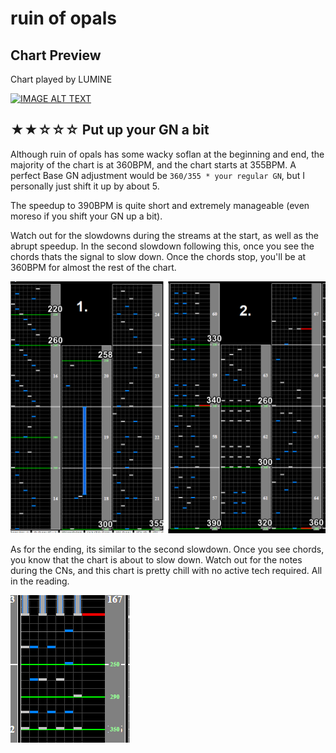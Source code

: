 # ruin of opals

## Chart Preview

Chart played by LUMINE

[![IMAGE ALT TEXT](http://img.youtube.com/vi/nUUpc8BdOiw/0.jpg)](https://youtu.be/nUUpc8BdOiw?t=39 "Beatmania IIDX 26 Rootage ruin of opals SPA 正規")

## ★★☆☆☆ Put up your GN a bit

Although ruin of opals has some wacky soflan at the beginning and end, the majority of the chart is at 360BPM, and the chart starts at 355BPM. A perfect Base GN adjustment would be `360/355 * your regular GN`, but I personally just shift it up by about 5.

The speedup to 390BPM is quite short and extremely manageable (even moreso if you shift your GN up a bit).

Watch out for the slowdowns during the streams at the start, as well as the abrupt speedup. In the second slowdown following this, once you see the chords thats the signal to slow down. Once the chords stop, you'll be at 360BPM for almost the rest of the chart.

![ruinofopals](ruinofopals1.png "First 2 slowdowns of ruin of opals")

As for the ending, its similar to the second slowdown. Once you see chords, you know that the chart is about to slow down. Watch out for the notes during the CNs, and this chart is pretty chill with no active tech required. All in the reading.

![ruinofopals](ruinofopals2.png "Last slowdown of ruin of opals")
